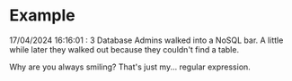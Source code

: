 # Example

<!-- replace-with-date starts -->
17/04/2024 16:16:01 : 3 Database Admins walked into a NoSQL bar. A little while later they walked out because they couldn't find a table.
<!-- replace-with-date ends -->

<!-- replace-with-joke starts -->
Why are you always smiling? That's just my... regular expression.
<!-- replace-with-joke ends -->